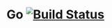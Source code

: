 # Go [![Build Status](https://travis-ci.org/jiaoqiang1/Go.svg?branch=master)](https://travis-ci.org/jiaoqiang1/Go)
